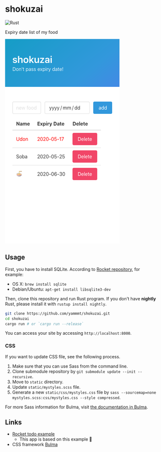 # shokuzai

![Rust](https://github.com/yammmt/shokuzai/workflows/Rust/badge.svg)

Expiry date list of my food

![index image](./img/index.png)

## Usage

First, you have to install SQLite. According to [Rocket repository](https://github.com/SergioBenitez/Rocket/tree/master/examples/todo), for example:

- OS X: `brew install sqlite`
- Debian/Ubuntu: `apt-get install libsqlite3-dev`

Then, clone this repository and run Rust program.
If you don't have **nightly** Rust, please install it with `rustup install nightly`.

```bash
git clone https://github.com/yammmt/shokuzai.git
cd shokuzai
cargo run # or `cargo run --release`
```

You can access your site by accessing `http://localhost:8000`.

### CSS

If you want to update CSS file, see the following process.

1. Make sure that you can use Sass from the command line.
1. Clone submodule repository by `git submodule update --init --recursive`.
1. Move to `static` directory.
1. Update `static/mystyles.scss` file.
1. Generate a new `static/css/mystyles.css` file by `sass --sourcemap=none mystyles.scss:css/mystyles.css --style compressed`.

For more Sass information for Bulma, visit [the documentation in Bulma](https://bulma.io/documentation/customize/with-sass-cli/).

## Links

- [Rocket todo example](https://github.com/SergioBenitez/Rocket/tree/master/examples/todo)
    - This app is based on this example :bow:
- CSS framework [Bulma](https://bulma.io/)
